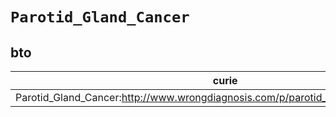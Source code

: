 # `Parotid_Gland_Cancer`

## bto

| curie                                                                               |   usages | nodes                                             |
|-------------------------------------------------------------------------------------|----------|---------------------------------------------------|
| Parotid_Gland_Cancer:http://www.wrongdiagnosis.com/p/parotid_gland_cancer/intro.htm |        1 | [BTO:0004881](https://bioregistry.io/BTO:0004881) |

